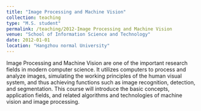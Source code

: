 ```yaml
---
title: "Image Processing and Machine Vision"
collection: teaching
type: "M.S. student"
permalink: /teaching/2012-Image Processing and Machine Vision
venue: "School of Information Science and Technology"
date: 2012-01-01
location: "Hangzhou normal University"
---
```


Image Processing and Machine Vision are one of the important research fields in modern computer science. It utilizes computers to process and analyze images, simulating the working principles of the human visual system, and thus achieving functions such as image recognition, detection, and segmentation. This course will introduce the basic concepts, application fields, and related algorithms and technologies of machine vision and image processing.


